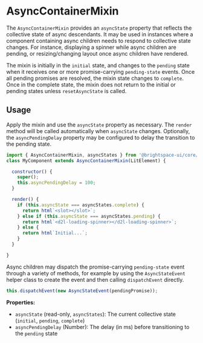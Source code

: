 # AsyncContainerMixin

The `AsyncContainerMixin` provides an `asyncState` property that reflects the collective state of async descendants. It may be used in instances where a component containing async children needs to respond to collective state changes. For instance, displaying a spinner while async children are pending, or resizing/changing layout once async children have rendered.

The mixin is initially in the `initial` state, and changes to the `pending` state when it receives one or more promise-carrying `pending-state` events. Once all pending promises are resolved, the mixin state changes to `complete`. Once in the complete state, the mixin does not return to the initial or pending states unless `resetAsyncState` is called.

## Usage

Apply the mixin and use the `asyncState` property as necessary. The `render` method will be called automatically when `asyncState` changes. Optionally, the `asyncPendingDelay` property may be configured to delay the transition to the pending state.

```js
import { AsyncContainerMixin, asyncStates } from '@brightspace-ui/core/mixins/async-container-mixin.js';
class MyComponent extends AsyncContainerMixin(LitElement) {

  constructor() {
    super();
    this.asyncPendingDelay = 100;
  }

  render() {
    if (this.asyncState === asyncStates.complete) {
      return html`<slot></slot>`;
    } else if (this.asyncState === asyncStates.pending) {
      return html`<d2l-loading-spinner></d2l-loading-spinner>`;
    } else {
      return html`Initial...`;
    }
  }

}
```

Async children may dispatch the promise-carrying `pending-state` event through a variety of methods, for example by using the `AsyncStateEvent` helper class to create the event and then calling `dispatchEvent` directly.

```js
this.dispatchEvent(new AsyncStateEvent(pendingPromise));
```

**Properties:**

- `asyncState` (read-only, `asyncStates`): The current collective state (`initial`, `pending`, `complete`)
- `asyncPendingDelay` (Number): The delay (in ms) before transitioning to the `pending` state
